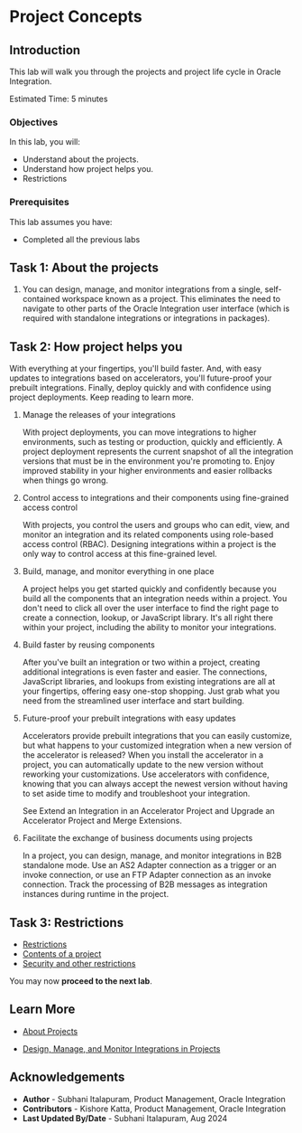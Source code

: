 # Project Concepts

## Introduction

This lab will walk you through the projects and project life cycle in Oracle Integration.

Estimated Time: 5 minutes

### Objectives

In this lab, you will:

- Understand about the projects.
- Understand how project helps you.
- Restrictions

### Prerequisites

This lab assumes you have:

- Completed all the previous labs

## Task 1: About the projects

1. You can design, manage, and monitor integrations from a single, self-contained workspace known as a project. This eliminates the need to navigate to other parts of the Oracle Integration user interface (which is required with standalone integrations or integrations in packages).

## Task 2: How project helps you

With everything at your fingertips, you'll build faster. And, with easy updates to integrations based on accelerators, you'll future-proof your prebuilt integrations. Finally, deploy quickly and with confidence using project deployments. Keep reading to learn more.

1. Manage the releases of your integrations

    With project deployments, you can move integrations to higher environments, such as testing or production, quickly and efficiently. A project deployment represents the current snapshot of all the integration versions that must be in the environment you're promoting to. Enjoy improved stability in your higher environments and easier rollbacks when things go wrong.
2. Control access to integrations and their components using fine-grained access control

    With projects, you control the users and groups who can edit, view, and monitor an integration and its related components using role-based access control (RBAC). Designing integrations within a project is the only way to control access at this fine-grained level.
3. Build, manage, and monitor everything in one place

    A project helps you get started quickly and confidently because you build all the components that an integration needs within a project. You don't need to click all over the user interface to find the right page to create a connection, lookup, or JavaScript library. It's all right there within your project, including the ability to monitor your integrations.

4. Build faster by reusing components

    After you've built an integration or two within a project, creating additional integrations is even faster and easier. The connections, JavaScript libraries, and lookups from existing integrations are all at your fingertips, offering easy one-stop shopping. Just grab what you need from the streamlined user interface and start building.

5. Future-proof your prebuilt integrations with easy updates

    Accelerators provide prebuilt integrations that you can easily customize, but what happens to your customized integration when a new version of the accelerator is released? When you install the accelerator in a project, you can automatically update to the new version without reworking your customizations. Use accelerators with confidence, knowing that you can always accept the newest version without having to set aside time to modify and troubleshoot your integration.

    See Extend an Integration in an Accelerator Project and Upgrade an Accelerator Project and Merge Extensions.

6. Facilitate the exchange of business documents using projects

    In a project, you can design, manage, and monitor integrations in B2B standalone mode. Use an AS2 Adapter connection as a trigger or an invoke connection, or use an FTP Adapter connection as an invoke connection. Track the processing of B2B messages as integration instances during runtime in the project.

## Task 3: Restrictions

- [Restrictions](https://docs.oracle.com/en/cloud/paas/application-integration/integrations-user/manage-project.html#GUID-A26A0ABD-9F80-4E6F-B34D-B7B51E5F43B6__DEF)
- [Contents of a project](https://docs.oracle.com/en/cloud/paas/application-integration/integrations-user/restrictions-projects.html)
- [Security and other restrictions](https://docs.oracle.com/en/cloud/paas/application-integration/integrations-user/restrictions-projects.html)

You may now **proceed to the next lab**.

## Learn More

- [About Projects](https://docs.oracle.com/en/cloud/paas/application-integration/integrations-user/release-management.html)

- [Design, Manage, and Monitor Integrations in Projects](https://docs.oracle.com/en/cloud/paas/application-integration/integrations-user/designing-managing-and-monitoring-integrations-projects.html)

## Acknowledgements

* **Author** - Subhani Italapuram, Product Management, Oracle Integration
* **Contributors** - Kishore Katta, Product Management, Oracle Integration
* **Last Updated By/Date** - Subhani Italapuram, Aug 2024
